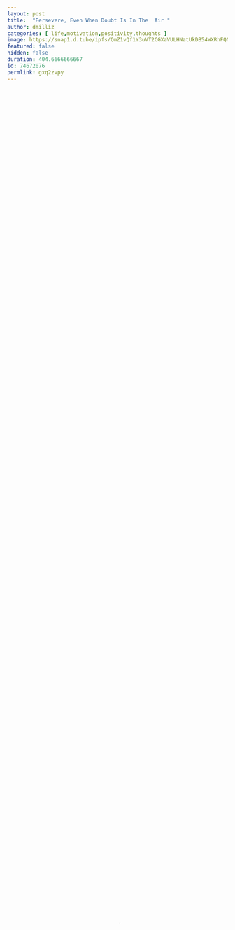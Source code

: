 ```yaml
---
layout: post
title:  "Persevere, Even When Doubt Is In The  Air "
author: dmilliz
categories: [ life,motivation,positivity,thoughts ]
image: https://snap1.d.tube/ipfs/QmZ1vQf1Y3uVT2CGXaVULHNatUkDB54WXRhFQNy1Px8XHf
featured: false
hidden: false
duration: 404.6666666667
id: 74672076
permlink: gxq2zvpy
---
```

    
<video poster="https://snap1.d.tube/ipfs/QmZ1vQf1Y3uVT2CGXaVULHNatUkDB54WXRhFQNy1Px8XHf" autoplay="" id="player_html5_api" class="vjs-tech" style="width: 100%; height: 100%;" tabindex="-1" src="https://video.dtube.top/ipfs/QmStjhnsfG4w1ZJTJrqwxsDge7B6twBZeA8vq7H2gGAQ7D"></video>

Persevere: *To continue in a course of action even in the face of difficulty or with little or no indication of success.*

On my walk today the keyword that came to my mind was “persevere”.  Before doing this vlog I asked God for the words to say. 
Someone needs to hear this today and hopefully it inspires them to persevere. 